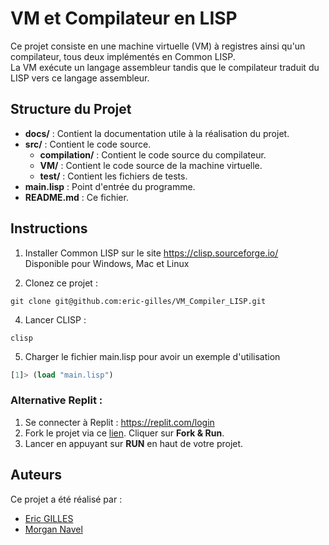 # VM et Compilateur en LISP

Ce projet consiste en une machine virtuelle (VM) à registres ainsi qu'un compilateur, tous deux implémentés en Common LISP.  
La VM exécute un langage assembleur tandis que le compilateur traduit du LISP vers ce langage assembleur.

## Structure du Projet

- **docs/** : Contient la documentation utile à la réalisation du projet.
- **src/** : Contient le code source.
    - **compilation/** : Contient le code source du compilateur.
    - **VM/** : Contient le code source de la machine virtuelle.
    - **test/** : Contient les fichiers de tests.
- **main.lisp** : Point d'entrée du programme.
- **README.md** : Ce fichier.


## Instructions
1. Installer Common LISP sur le site https://clisp.sourceforge.io/  
    Disponible pour Windows, Mac et Linux
   
3. Clonez ce projet :  
```shell
git clone git@github.com:eric-gilles/VM_Compiler_LISP.git
```
4. Lancer CLISP :
```shell
clisp
```
5. Charger le fichier main.lisp pour avoir un exemple d'utilisation
```lisp
[1]> (load "main.lisp")
```
### Alternative Replit :
1. Se connecter à Replit : https://replit.com/login
2. Fork le projet via ce <a href="https://replit.com/@eric-gilles/ProjetCompil?v=1">lien</a>. Cliquer sur **Fork & Run**.
3. Lancer en appuyant sur **RUN** en haut de votre projet.


## Auteurs

Ce projet a été réalisé par :
- [Eric GILLES](https://github.com/eric-gilles)
- [Morgan Navel](https://github.com/MorganNavel)
